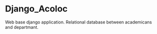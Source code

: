 # Django_Acoloc
Web base django application. Relational database between academicans and departmant.
